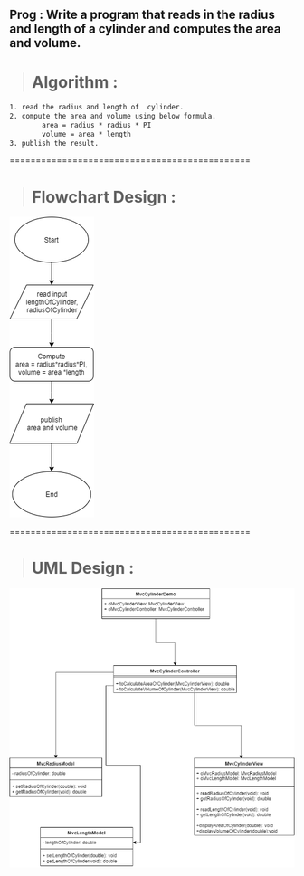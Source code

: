## Prog : Write a program that reads in the radius and length of a cylinder and computes the area and volume.  
  
> # Algorithm :  
	1. read the radius and length of  cylinder.  
	2. compute the area and volume using below formula.    
			area = radius * radius * PI  
			volume = area * length  
	3. publish the result.  


==============================================	
> # Flowchart Design :   
![Algo Flowchart Design](Algo_Cylinder.png)  
	

==============================================	
> # UML Design :  
![UML Design](UML_Cylinder.png)
	 